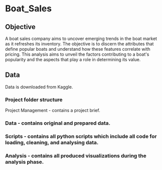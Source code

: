 # Boat_Sales
## Objective
A boat sales company aims to uncover emerging trends in the boat market as it refreshes its inventory. The objective is to discern the attributes that define popular boats and understand how these features correlate with pricing. 
This analysis aims to unveil the factors contributing to a boat's popularity and the aspects that play a role in determining its value.
## Data
Data is downloaded from Kaggle.
### Project folder structure
Project Management - contains a project brief.
### Data - contains original and prepared data.
### Scripts - contains all python scripts which include all code for loading, cleaning, and analysing data.
### Analysis - contains all produced visualizations during the analysis phase.
